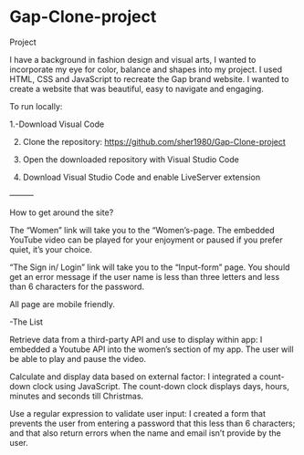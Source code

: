 # Gap-Clone-project
Project



I have a background in fashion design and visual arts, I wanted to incorporate my eye for color, balance and shapes into my project.  I used HTML, CSS and JavaScript to recreate the Gap brand website.  I wanted to create a website that was beautiful, easy to navigate and engaging.  

To run locally:

1.-Download Visual Code 

2. Clone the repository:  https://github.com/sher1980/Gap-Clone-project

3. Open the downloaded repository with Visual Studio Code

4. Download Visual Studio Code and enable LiveServer extension


———

How to get around the site?

The “Women” link will take you to the “Women’s-page. The embedded YouTube video can  be played for your enjoyment or paused if you prefer quiet, it’s your choice.   

“The Sign in/ Login” link will take you to the “Input-form” page.  You should get an error message if the user name is less than three letters and less than 6 characters for the password.

All page are mobile friendly. 

-The List
 
Retrieve data from a third-party API and use to display within app: I embedded a Youtube API into the women’s section of my app. The user will be able to play and pause the video.

Calculate and display data based on external factor:  I integrated a count-down clock using JavaScript. The count-down clock displays days, hours, minutes and seconds till Christmas. 

Use a regular expression to validate user input: I created a form that prevents the user from entering a password that this less than 6 characters; and that also return errors when the name and email isn’t provide by the user. 




 